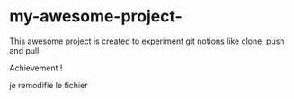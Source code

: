 # my-awesome-project-

This awesome project is created to experiment git notions like clone, push and pull

Achievement !

je remodifie le fichier
